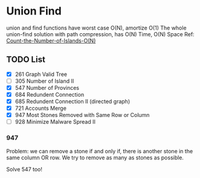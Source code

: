 # Union Find
union and find functions have worst case O(N), amortize O(1)
The whole union-find solution with path compression, has O(N) Time, O(N) Space
Ref: [Count-the-Number-of-Islands-O(N)](https://leetcode.com/problems/most-stones-removed-with-same-row-or-column/discuss/197668/Count-the-Number-of-Islands-O(N))

## TODO List

- [x] 261  Graph Valid Tree
- [ ] 305  Number of Island II
- [x] 547  Number of Provinces
- [x] 684  Redundent Connection
- [x] 685  Redundent Connection II (directed graph)
- [x] 721  Accounts Merge
- [x] 947  Most Stones Removed with Same Row or Column
- [ ] 928 Minimize Malware Spread II

### 947
Problem:
we can remove a stone if and only if,
there is another stone in the same column OR row. We try to remove as many as stones as possible.

Solve 547 too!
